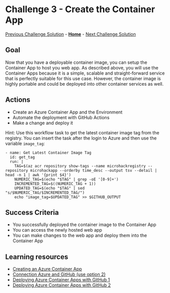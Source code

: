 # Challenge 3 - Create the Container App

[Previous Challenge Solution](challenge-02.md) - **[Home](../Readme.md)** - [Next Challenge Solution](challenge-04.md)

## Goal

Now that you have a deployable container image, you can setup the Container App to host you web app. As described above, you will use the Container Apps because it is a simple, scalable and straight-forward service that is perfectly suitable for this use case. However, the container image is highly portable and could be deployed into other container services as well.

## Actions

* Create an Azure Container App and the Environment
* Automate the deployment with GitHub Actions
* Make a change and deploy it

Hint: Use this workflow task to get the latest container image tag from the registry. You can insert the task after the login to Azure and then use the variable `image_tag`:

    - name: Get Latest Container Image Tag
      id: get_tag
      run: |
        TAG=$(az acr repository show-tags --name microhackregistry --repository microhackapp --orderby time_desc --output tsv --detail | head -n 1 | awk '{print $4}')
        NUMERIC_TAG=$(echo "$TAG" | grep -oE '[0-9]+')
        INCREMENTED_TAG=$((NUMERIC_TAG + 1))
        UPDATED_TAG=$(echo "$TAG" | sed "s/$NUMERIC_TAG/$INCREMENTED_TAG/")
        echo "image_tag=$UPDATED_TAG" >> $GITHUB_OUTPUT

## Success Criteria

* You successfully deployed the container image to the Container App
* You can access the newly hosted web app
* You can make changes to the web app and deploy them into the Container App

## Learning resources

* [Creating an Azure Container App](https://learn.microsoft.com/en-us/azure/container-apps/quickstart-portal)
* [Connection Azure and GitHub (use option 2)](https://learn.microsoft.com/en-us/azure/developer/github/connect-from-azure-openid-connect)
* [Deploying Azure Container Apps with GitHub 1](https://learn.microsoft.com/en-us/azure/container-apps/github-actions)
* [Deploying Azure Container Apps with GitHub 2](https://github.com/Azure/container-apps-deploy-action)

